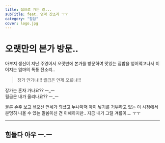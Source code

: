 ```yaml
---
title: 집으로 가는 길...
subTitle: feat. 엄마 잔소리 ㅜㅜ
category: "잡담"
cover: logo.jpg
---
```


# 오랫만의 본가 방문..
아부지 생신이 지난 주였어서 오랫만에 본가를 방문하여 맛있는 집밥을 얻어먹고나서 이어지는
엄마의 폭풍 잔소리..  
> 장가 안가냐!!! 월급은 언제 오르냐!!!

장가는 혼자 가나요?? ㅡ_ㅡ  
월급은 내가 올리나요?? ㅡ_ㅡ

물론 손주 보고 싶으신 연세가 되셨고 누나마저 아이 낳기를 거부하고 있는 이 시점에서
분명히 나올 수 있는 말씀이신 건 이해하지만.. 지금 내가 그럴 겨를이.... ㅜㅜ

***

## 힘들다 아우 ㅡ.ㅡ